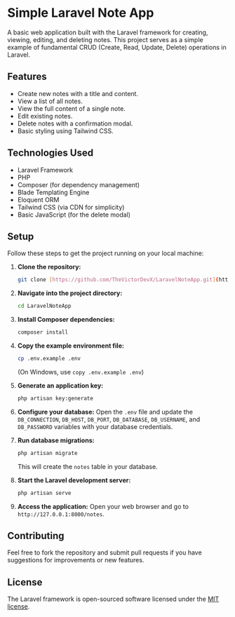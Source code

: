 # Simple Laravel Note App

A basic web application built with the Laravel framework for creating, viewing, editing, and deleting notes. This project serves as a simple example of fundamental CRUD (Create, Read, Update, Delete) operations in Laravel.

## Features

* Create new notes with a title and content.
* View a list of all notes.
* View the full content of a single note.
* Edit existing notes.
* Delete notes with a confirmation modal.
* Basic styling using Tailwind CSS.

## Technologies Used

* Laravel Framework
* PHP
* Composer (for dependency management)
* Blade Templating Engine
* Eloquent ORM
* Tailwind CSS (via CDN for simplicity)
* Basic JavaScript (for the delete modal)

## Setup

Follow these steps to get the project running on your local machine:

1.  **Clone the repository:**

    ```bash
    git clone [https://github.com/TheVictorDevX/LaravelNoteApp.git](https://github.com/TheVictorDevX/LaravelNoteApp.git)
    ```

2.  **Navigate into the project directory:**

    ```bash
    cd LaravelNoteApp
    ```

3.  **Install Composer dependencies:**

    ```bash
    composer install
    ```

4.  **Copy the example environment file:**

    ```bash
    cp .env.example .env
    ```
    (On Windows, use `copy .env.example .env`)

5.  **Generate an application key:**

    ```bash
    php artisan key:generate
    ```

6.  **Configure your database:**
    Open the `.env` file and update the `DB_CONNECTION`, `DB_HOST`, `DB_PORT`, `DB_DATABASE`, `DB_USERNAME`, and `DB_PASSWORD` variables with your database credentials.

7.  **Run database migrations:**

    ```bash
    php artisan migrate
    ```
    This will create the `notes` table in your database.

8.  **Start the Laravel development server:**

    ```bash
    php artisan serve
    ```

9.  **Access the application:**
    Open your web browser and go to `http://127.0.0.1:8000/notes`.

## Contributing

Feel free to fork the repository and submit pull requests if you have suggestions for improvements or new features.

## License

The Laravel framework is open-sourced software licensed under the [MIT license](https://opensource.org/licenses/MIT).
